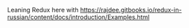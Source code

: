 Leaning Redux here with 
https://rajdee.gitbooks.io/redux-in-russian/content/docs/introduction/Examples.html